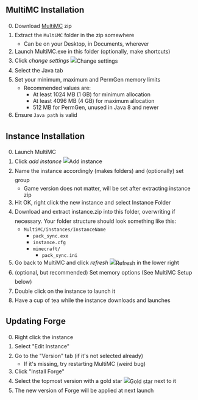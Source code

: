 <style type="text/css">
ol > li
{
    line-height: 1.75em;
}

ol ul li
{
    line-height: initial;
}

ol img
{
    vertical-align: middle;
}
</style>

## MultiMC Installation
0. Download [MultiMC](https://multimc.org/#Download%20%26%20Install) zip
0. Extract the `MultiMC` folder in the zip somewhere
    * Can be on your Desktop, in Documents, wherever
0. Launch MultiMC.exe in this folder (optionally, make shortcuts)
0. Click *change settings* ![](https://github.com/MultiMC/MultiMC5/raw/develop/application/resources/multimc/22x22/settings.png "Change settings")
0. Select the Java tab
0. Set your minimum, maximum and PermGen memory limits
    * Recommended values are:
        * At least 1024 MB (1 GB) for minimum allocation
        * At least 4096 MB (4 GB) for maximum allocation
        * 512 MB for PermGen, unused in Java 8 and newer
0. Ensure `Java path` is valid

## Instance Installation
0. Launch MultiMC
0. Click *add instance* ![](https://raw.githubusercontent.com/MultiMC/MultiMC5/develop/application/resources/multimc/22x22/new.png "Add instance")
0. Name the instance accordingly (makes folders) and (optionally) set group
    * Game version does not matter, will be set after extracting instance zip
0. Hit OK, right click the new instance and select Instance Folder
0. Download and extract instance.zip into this folder, overwriting if necessary. Your folder structure should look something like this:
    * `MultiMC/instances/InstanceName`
        * `pack_sync.exe`
        * `instance.cfg`
        * `minecraft/`
            * `pack_sync.ini`
0. Go back to MultiMC and click *refresh* ![](https://raw.githubusercontent.com/MultiMC/MultiMC5/develop/application/resources/multimc/22x22/refresh.png "Refresh") in the lower right
0. (optional, but recommended) Set memory options (See MultiMC Setup below)
0. Double click on the instance to launch it
0. Have a cup of tea while the instance downloads and launches

## Updating Forge
0. Right click the instance
0. Select "Edit Instance"
0. Go to the "Version" tab (if it's not selected already)
    * If it's missing, try restarting MultiMC (weird bug)
0. Click "Install Forge"
0. Select the topmost version with a gold star ![](https://raw.githubusercontent.com/MultiMC/MultiMC5/develop/application/resources/multimc/16x16/star.png "Gold star") next to it
0. The new version of Forge will be applied at next launch
